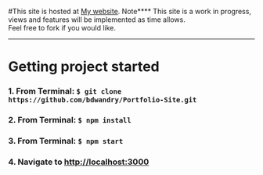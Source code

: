 #This site is hosted at [My website](https://bryanwandrych.com/). 
Note**** This site is a work in progress, views and features will be implemented as time allows.\
Feel free to fork if you would like.
_____________________________________________________________
# Getting project started
### 1. From Terminal: `$ git clone https://github.com/bdwandry/Portfolio-Site.git`
### 2. From Terminal: `$ npm install`
### 3. From Terminal: `$ npm start`
### 4. Navigate to [http://localhost:3000](http://localhost:3000)